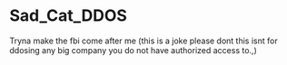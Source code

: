 # Sad_Cat_DDOS
Tryna make the fbi come after me (this is a joke please dont this isnt for ddosing any big company you do not have authorized access to.,)
